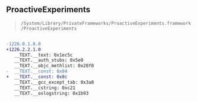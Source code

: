 ## ProactiveExperiments

> `/System/Library/PrivateFrameworks/ProactiveExperiments.framework/ProactiveExperiments`

```diff

-1226.0.1.0.0
+1226.2.2.1.0
   __TEXT.__text: 0x1ec5c
   __TEXT.__auth_stubs: 0x5e0
   __TEXT.__objc_methlist: 0x20f0
-  __TEXT.__const: 0x84
+  __TEXT.__const: 0x8c
   __TEXT.__gcc_except_tab: 0x3a8
   __TEXT.__cstring: 0xc21
   __TEXT.__oslogstring: 0x1b93

```
